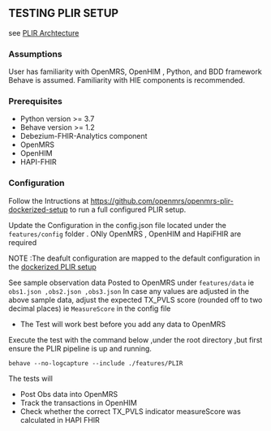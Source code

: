## TESTING PLIR SETUP
see  [PLIR Archtecture](https://wiki.openmrs.org/display/projects/Architectural+Design+Approach+to+support+an+integrated+approach+to+patient-level+indicator+reporting+for+OpenMRS)

### Assumptions
User has familiarity with OpenMRS, OpenHIM , Python, and BDD framework Behave is assumed. Familiarity with HIE components is recommended.

### Prerequisites

* Python version >= 3.7
* Behave version >= 1.2
*  Debezium-FHIR-Analytics component 
* OpenMRS
* OpenHIM 
* HAPI-FHIR

### Configuration 
Follow the Intructions at https://github.com/openmrs/openmrs-plir-dockerized-setup to run a full configured  PLIR setup. 

Update the Configuration in the config.json file located under the `features/config` folder . ONly OpenMRS , OpenHIM and HapiFHIR are required

NOTE :The deafult  configuration are mapped to the default configuration in the [dockerized PLIR setup](https://github.com/openmrs/openmrs-plir-dockerized-setup)

See sample observation data Posted to OpenMRS under `features/data` ie `obs1.json ,obs2.json ,obs3.json` 
In case any values are adjusted in the above sample data, adjust the expected TX_PVLS score (rounded off to two decimal places) ie `MeasureScore` in the config file 

* The Test will work best before you add any data to OpenMRS

Execute the test with the  command below ,under the root directory ,but first ensure the PLIR pipeline is up and running.

	behave --no-logcapture --include ./features/PLIR
 	
The tests will
 * Post Obs data into OpenMRS 
 * Track the transactions in OpenHIM
 * Check whether the correct TX_PVLS indicator measureScore was calculated in HAPI FHIR   
